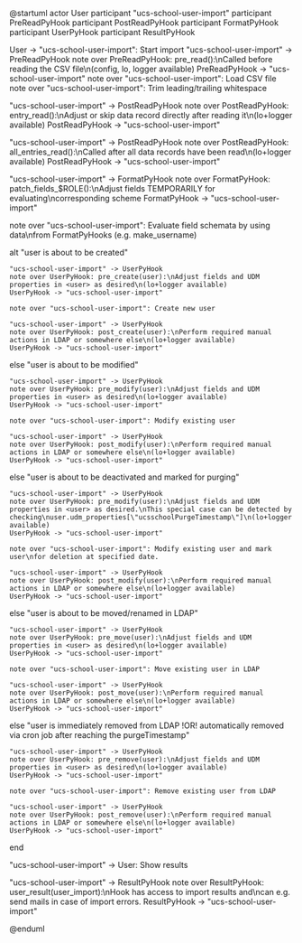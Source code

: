 @startuml
actor User
participant "ucs-school-user-import"
participant PreReadPyHook
participant PostReadPyHook
participant FormatPyHook
participant UserPyHook
participant ResultPyHook

User -> "ucs-school-user-import": Start import
"ucs-school-user-import" -> PreReadPyHook
note over PreReadPyHook: pre_read():\nCalled before reading the CSV file\n(config, lo, logger available)
PreReadPyHook -> "ucs-school-user-import"
note over "ucs-school-user-import": Load CSV file
note over "ucs-school-user-import": Trim leading/trailing whitespace

"ucs-school-user-import" -> PostReadPyHook
note over PostReadPyHook: entry_read():\nAdjust or skip data record directly after reading it\n(lo+logger available)
PostReadPyHook -> "ucs-school-user-import"

"ucs-school-user-import" -> PostReadPyHook
note over PostReadPyHook: all_entries_read():\nCalled after all data records have been read\n(lo+logger available)
PostReadPyHook -> "ucs-school-user-import"

"ucs-school-user-import" -> FormatPyHook
note over FormatPyHook: patch_fields_$ROLE():\nAdjust fields TEMPORARILY for evaluating\ncorresponding scheme
FormatPyHook -> "ucs-school-user-import"

note over "ucs-school-user-import": Evaluate field schemata by using data\nfrom FormatPyHooks (e.g. make_username)

alt "user is about to be created"

    "ucs-school-user-import" -> UserPyHook
    note over UserPyHook: pre_create(user):\nAdjust fields and UDM properties in <user> as desired\n(lo+logger available)
    UserPyHook -> "ucs-school-user-import"

    note over "ucs-school-user-import": Create new user

    "ucs-school-user-import" -> UserPyHook
    note over UserPyHook: post_create(user):\nPerform required manual actions in LDAP or somewhere else\n(lo+logger available)
    UserPyHook -> "ucs-school-user-import"

else "user is about to be modified"

    "ucs-school-user-import" -> UserPyHook
    note over UserPyHook: pre_modify(user):\nAdjust fields and UDM properties in <user> as desired\n(lo+logger available)
    UserPyHook -> "ucs-school-user-import"

    note over "ucs-school-user-import": Modify existing user

    "ucs-school-user-import" -> UserPyHook
    note over UserPyHook: post_modify(user):\nPerform required manual actions in LDAP or somewhere else\n(lo+logger available)
    UserPyHook -> "ucs-school-user-import"

else "user is about to be deactivated and marked for purging"

    "ucs-school-user-import" -> UserPyHook
    note over UserPyHook: pre_modify(user):\nAdjust fields and UDM properties in <user> as desired.\nThis special case can be detected by checking\nuser.udm_properties[\"ucsschoolPurgeTimestamp\"]\n(lo+logger available)
    UserPyHook -> "ucs-school-user-import"

    note over "ucs-school-user-import": Modify existing user and mark user\nfor deletion at specified date.

    "ucs-school-user-import" -> UserPyHook
    note over UserPyHook: post_modify(user):\nPerform required manual actions in LDAP or somewhere else\n(lo+logger available)
    UserPyHook -> "ucs-school-user-import"

else "user is about to be moved/renamed in LDAP"

    "ucs-school-user-import" -> UserPyHook
    note over UserPyHook: pre_move(user):\nAdjust fields and UDM properties in <user> as desired\n(lo+logger available)
    UserPyHook -> "ucs-school-user-import"

    note over "ucs-school-user-import": Move existing user in LDAP

    "ucs-school-user-import" -> UserPyHook
    note over UserPyHook: post_move(user):\nPerform required manual actions in LDAP or somewhere else\n(lo+logger available)
    UserPyHook -> "ucs-school-user-import"

else "user is immediately removed from LDAP !OR! automatically removed via cron job after reaching the purgeTimestamp"

    "ucs-school-user-import" -> UserPyHook
    note over UserPyHook: pre_remove(user):\nAdjust fields and UDM properties in <user> as desired\n(lo+logger available)
    UserPyHook -> "ucs-school-user-import"

    note over "ucs-school-user-import": Remove existing user from LDAP

    "ucs-school-user-import" -> UserPyHook
    note over UserPyHook: post_remove(user):\nPerform required manual actions in LDAP or somewhere else\n(lo+logger available)
    UserPyHook -> "ucs-school-user-import"

end

"ucs-school-user-import" -> User: Show results

"ucs-school-user-import" -> ResultPyHook
note over ResultPyHook: user_result(user_import):\nHook has access to import results and\ncan e.g. send mails in case of import errors.
ResultPyHook -> "ucs-school-user-import"

@enduml
